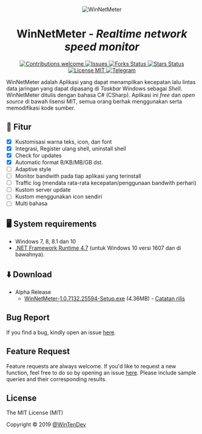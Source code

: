 <p align="center">
  <img src="https://telegra.ph/file/66b8fc7de6e5d960b49ab.jpg"
      alt="WinNetMeter" />
</p>

<h1 align="center">WinNetMeter - <i>Realtime network speed monitor</i></h1>

<p align="center">
  <!-- Contributions -->
  <a href="">
    <img src="https://img.shields.io/badge/contributions-welcome-orange.svg"
      alt="Contributions welcome" />
  </a>
 <!-- issues -->
  <a href="https://github.com/WinTenDev/WinNetMeter/issues">
    <img src="https://img.shields.io/github/issues/WinTenDev/WinNetMeter.svg"
      alt="Issues" />
  </a>
  <!-- Forks Status -->
  <a href="https://github.com/WinTenDev/WinNetMeter/network/members">
    <img src="https://img.shields.io/github/forks/WinTenDev/WinNetMeter.svg"
      alt="Forks Status" />
  </a>
  <!-- Stars Status -->
  <a href="https://github.com/WinTenDev/WinNetMeter/stargazers">
    <img src="https://img.shields.io/github/stars/WinTenDev/WinNetMeter.svg"
      alt="Stars Status" />
  </a>
 <!-- License --> 
  <a href="https://github.com/WinTenDev/WinNetMeter/blob/master/LICENSE">
    <img src="https://img.shields.io/github/license/WinTenDev/WinNetMeter.svg"
      alt="License MIT" />
  </a>
  <!-- Telegram -->
  <a href="https://t.me/WinTenDev">
    <img src="https://img.shields.io/static/v1.svg?logo=telegram&label=&message=@WinTenDev&color=blue"
      alt="Telegram" />
  </a>
</p>

WinNetMeter adalah Aplikasi yang dapat menampilkan kecepatan lalu lintas data jaringan yang dapat dipasang di *Taskbar* Windows sebagai *Shell*. WinNetMeter ditulis dengan bahasa C# (CSharp). Aplikasi ini *free* dan *open source* di bawah lisensi MIT, semua orang berhak menggunakan serta memodifikasi kode sumber.

## 💠 Fitur
- [x] Kustomisasi warna teks, icon, dan font
- [x] Integrasi, Register ulang shell, uninstall shell
- [x] Check for updates
- [x] Automatic format B/KB/MB/GB dst.
- [ ] Adaptive style
- [ ] Monitor bandwith pada tiap aplikasi yang terinstall
- [ ] Traffic log (mendata rata-rata kecepatan/penggunaan bandwith perhari)
- [ ] Kustom server update
- [ ] Kustom menggunakan icon sendiri
- [ ] Multi bahasa

## 🖥 System requirements
- Windows 7, 8, 8.1 dan 10
- [.NET Framework Runtime 4.7](https://dotnet.microsoft.com/download/thank-you/net472-offline) (untuk Windows 10 versi 1607 dan di bawahnya).

## ⬇️ Download
- Alpha Release
  - [WinNetMeter-1.0.7132.25594-Setup.exe](https://github.com/WinTenDev/WinNetMeter/releases/download/v1.0.7132.25594/WinNetMeter-1.0.7132.25594-Setup.exe) (4.36MB) - [Catatan rilis](https://github.com/WinTenDev/WinNetMeter/releases/tag/v1.0.7132.25594)

## Bug Report

If you find a bug, kindly open an issue [here](https://github.com/WinTenDev/WinNetMeter/issues/new).

## Feature Request

Feature requests are always welcome. If you'd like to request a new function, feel free to do so by opening an issue [here](https://github.com/WinTenDev/WinNetMeter/issues/new). Please include sample queries and their corresponding results.

## License
The MIT License (MIT)

Copyright © 2019 [@WinTenDev](https://t.me/WinTenDev)
